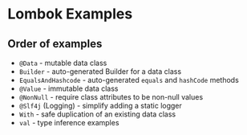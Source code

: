 # Lombok Examples

## Order of examples

- `@Data` - mutable data class
- `Builder` - auto-generated Builder for a data class
- `EqualsAndHashcode` - auto-generated `equals` and `hashCode` methods
- `@Value` - immutable data class
- `@NonNull` - require class attributes to be non-null values
- `@Slf4j` (Logging) - simplify adding a static logger
- `With` - safe duplication of an existing data class
- `val` - type inference examples
